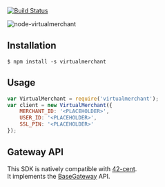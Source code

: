 [![Build Status](https://travis-ci.org/continuous-software/node-virtualmerchant.svg?branch=master)](https://travis-ci.org/continuous-software/node-virtualmerchant)

![node-virtualmerchant](http://s28.postimg.org/f1ptqgfot/logo.png)

## Installation ##

    $ npm install -s virtualmerchant

## Usage

```javascript
var VirtualMerchant = require('virtualmerchant');
var client = new VirtualMerchant({
    MERCHANT_ID: '<PLACEHOLDER>',
    USER_ID: '<PLACEHOLDER>',
    SSL_PIN: '<PLACEHOLDER>'
});
```

## Gateway API

This SDK is natively compatible with [42-cent](https://github.com/continuous-software/42-cent).  
It implements the [BaseGateway](https://github.com/continuous-software/42-cent-base) API.
